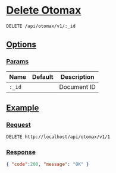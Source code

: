# [Delete Otomax]()

<!-- @category Session -->

```bash
DELETE /api/otomax/v1/:_id
```

## [Options]()

### [Params]()

Name | Default | Description
--- | --- | ---
`:_id` |  | Document ID

## [Example]()

### [Request]()

```bash
DELETE http://localhost/api/otomax/v1/1
```

### [Response]()

```json
{ "code":200, "message": "OK" }
```